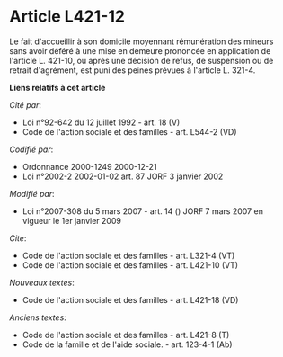 # Article L421-12

Le fait d'accueillir à son domicile moyennant rémunération des mineurs sans avoir déféré à une mise en demeure prononcée en
application de l'article L. 421-10, ou après une décision de refus, de suspension ou de retrait d'agrément, est puni des
peines prévues à l'article L. 321-4.

**Liens relatifs à cet article**

_Cité par_:

  - Loi n°92-642 du 12 juillet 1992 - art. 18 (V)
  - Code de l'action sociale et des familles - art. L544-2 (VD)

_Codifié par_:

  - Ordonnance 2000-1249 2000-12-21
  - Loi n°2002-2 2002-01-02 art. 87 JORF 3 janvier 2002

_Modifié par_:

  - Loi n°2007-308 du 5 mars 2007 - art. 14 () JORF 7 mars 2007 en vigueur le 1er janvier 2009

_Cite_:

  - Code de l'action sociale et des familles - art. L321-4 (VT)
  - Code de l'action sociale et des familles - art. L421-10 (VT)

_Nouveaux textes_:

  - Code de l'action sociale et des familles - art. L421-18 (VD)

_Anciens textes_:

  - Code de l'action sociale et des familles - art. L421-8 (T)
  - Code de la famille et de l'aide sociale. - art. 123-4-1 (Ab)
